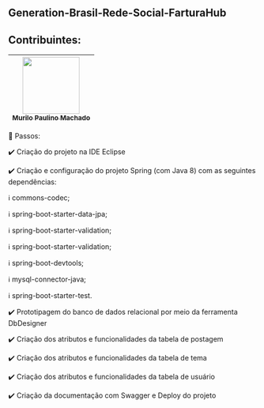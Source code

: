 ## Generation-Brasil-Rede-Social-FarturaHub

## Contribuintes:

[<img src="https://avatars.githubusercontent.com/u/67028249?s=400&u=f8af52940311acbcefe3d2c61b8d8a337fe03d05&v=4" width=115 > <br> <sub> Murilo Paulino Machado </sub>](https://github.com/murilo-pm) |
| :---: |  

:beginner: Passos:

:heavy_check_mark: Criação do projeto na IDE Eclipse 


:heavy_check_mark: Criação e configuração do projeto Spring (com Java 8) com as seguintes dependências:

  :information_source: commons-codec;

  :information_source: spring-boot-starter-data-jpa;

  :information_source: spring-boot-starter-validation;

  :information_source: spring-boot-starter-validation;

  :information_source: spring-boot-devtools;

  :information_source: mysql-connector-java;

  :information_source: spring-boot-starter-test.


:heavy_check_mark: Prototipagem do banco de dados relacional por meio da ferramenta DbDesigner


:heavy_check_mark: Criação dos atributos e funcionalidades da tabela de postagem


:heavy_check_mark: Criação dos atributos e funcionalidades da tabela de tema


:heavy_check_mark: Criação dos atributos e funcionalidades da tabela de usuário


:heavy_check_mark: Criação da documentação com Swagger e Deploy do projeto
